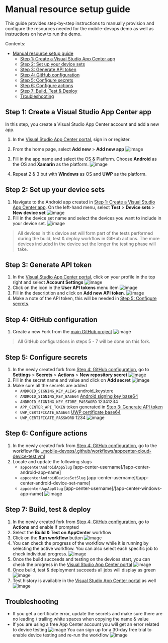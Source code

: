 # Manual resource setup guide
This guide provides step-by-step instructions to manually provision and configure the resources needed for the mobile-devops demo as well as instructions on how to run the demo.

Contents:
- [Manual resource setup guide](https://github.com/danelbernau/mobile-devops#manual-resource-setup-guide)
  - [Step 1: Create a Visual Studio App Center app](https://github.com/danelbernau/mobile-devops#step-1-create-a-visual-studio-app-center-app)
  - [Step 2: Set up your device sets](https://github.com/danelbernau/mobile-devops#step-2-set-up-your-device-sets)
  - [Step 3: Generate API token](https://github.com/danelbernau/mobile-devops#step-3-generate-api-token)
  - [Step 4: GitHub configuration](https://github.com/danelbernau/mobile-devops#step-4-github-configuration)
  - [Step 5: Configure secrets](https://github.com/danelbernau/mobile-devops#step-5-configure-secrets)
  - [Step 6: Configure actions](https://github.com/danelbernau/mobile-devops#step-6-configure-actions)
  - [Step 7: Build, Test & Deploy](https://github.com/danelbernau/mobile-devops#step-7-build-test--deploy)
  - [Troubleshooting](https://github.com/danelbernau/mobile-devops#troubleshooting)


## Step 1: Create a Visual Studio App Center app
In this step, you create a Visual Studio App Center account and add a new app.
1. In the [Visual Studio App Center portal](https://appcenter.ms), sign in or register.
2. From the home page, select **Add new** > **Add new app** ![image](https://user-images.githubusercontent.com/107197611/174608073-57381eda-707b-4815-8783-03fa9e4dcae0.png)

3. Fill in the app name and select the OS & Platform. Choose **Android** as the OS and **Xamarin** as the platform. ![image](https://user-images.githubusercontent.com/107197611/174608600-c5d80d7c-6d1e-4a42-b429-279cc53f8e47.png)

4. Repeat 2 & 3 but with **Windows** as OS and **UWP** as the platform.

## Step 2: Set up your device sets
1. Navigate to the Android app created in [Step 1: Create a Visual Studio App Center app](https://github.com/danelbernau/mobile-devops#step-1-create-a-visual-studio-app-center-app). On the left-hand menu, select **Test** > **Device sets** > **New device set** ![image](https://user-images.githubusercontent.com/107197611/174609023-a6fd3f38-7b17-4791-8291-e13a874fdbe9.png)
2. Fill in the device set name and select the devices you want to include in your device set. ![image](https://user-images.githubusercontent.com/107197611/174574721-7b9283f8-27a5-4795-a379-9acb626f01cf.png)

> All devices in this device set will form part of the tests performed during the build, test & deploy workflow in GitHub actions. The more devices included in the device set the longer the testing phase will take.

## Step 3: Generate API token
1. In the [Visual Studio App Center portal](https://appcenter.ms), click on your profile in the top right and select **Account Settings** ![image](https://user-images.githubusercontent.com/107197611/174582205-72b65b51-c82e-4f83-b4dc-9c167401a4d1.png)
2. Click on the icon in the **User API tokens** menu item ![image](https://user-images.githubusercontent.com/107197611/174582698-603b4a84-f81c-4225-bccc-f150e1c857ef.png)
3. Fill in the description and click on **Add new API token**. ![image](https://user-images.githubusercontent.com/107197611/174582984-815952eb-a4b8-4d50-88c5-effdcd2bdff2.png)
4. Make a note of the API token, this will be needed in [Step 5: Configure secrets](https://github.com/danelbernau/mobile-devops#step-5-configure-secrets).

## Step 4: GitHub configuration
1. Create a new Fork from the [main GitHub project](https://github.com/Chamber-of-AppDev/mobile-devops) ![image](https://user-images.githubusercontent.com/107197611/174584314-a71840ec-0db0-41eb-b1cc-4169f5a3c809.png)

> All GitHub configurations in steps 5 - 7 will be done on this fork.

## Step 5: Configure secrets
1. In the newly created fork from [Step 4: GitHub configuration](https://github.com/danelbernau/mobile-devops#step-4-github-configuration), go to **Settings** > **Secrets** > **Actions** > **New repository secret** ![image](https://user-images.githubusercontent.com/107197611/174593367-75643080-2b5d-432f-b1e2-a84ddd8ade4c.png)
2. Fill in the secret name and value and click on **Add secret** ![image](https://user-images.githubusercontent.com/107197611/174593645-ea273814-3039-4a44-9664-a41edfe81484.png)
3. Make sure all the secrets are added 
   - `ANDROID_SIGNING_KEY_ALIAS` android_keystore
   - `ANDROID_SIGNING_KEY_BASE64` [Android signing key base64](/src/Xamarin.Demo/self-signed-certs/android-keystore.keystore.b64)
   - `ANDROID_SIGNING_KEY_STORE_PASSWORD` 12341234
   - `APP_CENTER_API_TOKEN` token generated in [Step 3: Generate API token](https://github.com/danelbernau/mobile-devops#step-3-generate-api-token)
   - `UWP_CERTIFICATE_BASE64` [UWP certificate base64](/src/Xamarin.Demo/self-signed-certs/Xamarin.Demo.App.UWP_TemporaryKey.pfx.b64)
   - `UWP_CERTIFICATE_PASSWORD` 1234
   ![image](https://user-images.githubusercontent.com/107197611/174593943-8def5530-a282-4884-be24-2f2ded349b1c.png)

## Step 6: Configure actions
1. In the newly created fork from [Step 4: GitHub configuration](https://github.com/danelbernau/mobile-devops#step-4-github-configuration), go to the workflow file [..mobile-devops/.github/workflows/appcenter-cloud-device-test.yml](/.github/workflows/appcenter-cloud-device-test.yml)
2. Locate and update the following slugs
   - `appcenterAndroidAppSlug` [app-center-username]/[app-center-android-app-name]
   - `appcenterAndroidDeviceSetSlug` [app-center-username]/[app-center-android-device-set-name]
   - `appcenterUwpAppSlug` [app-center-username]/[app-center-windows-app-name]
 ![image](https://user-images.githubusercontent.com/107197611/174596479-c38d1e15-8989-4ba6-892c-b63c62f0d40d.png)


## Step 7: Build, test & deploy
1. In the newly created fork from [Step 4: GitHub configuration](https://github.com/danelbernau/mobile-devops#step-4-github-configuration), go to **Actions** and enable if prompted
2. Select the **Build & Test on AppCenter** workflow
3. Click on the **Run workflow** button ![image](https://user-images.githubusercontent.com/107197611/174613185-d8fa6ed0-16e2-4bea-9476-fbea17ceb71e.png)
4. You can check the progress of the workflow while it is running by selecting the active workflow. You can also select each specific job to check individual progress. ![image](https://user-images.githubusercontent.com/107197611/174613963-1d647619-82f5-4455-be68-5f967a69e356.png)
5. Once the build succeeds and testing on the devices start, you can check the progress in the [Visual Studio App Center portal](https://appcenter.ms) ![image](https://user-images.githubusercontent.com/107197611/174618932-bb4f2777-eabd-4570-add8-bbeeb932eb1c.png)
6. Once build, test & deployment succeeds all jobs will display as green ![image](https://user-images.githubusercontent.com/107197611/174614099-65420075-4f62-4785-9a4e-e93cf8a6413b.png)
7. Test history is available in the [Visual Studio App Center portal](https://appcenter.ms) as well ![image](https://user-images.githubusercontent.com/107197611/174619233-171369c0-0784-4912-9544-bcaf15daf571.png)


## Troubleshooting
- If you get a certificate error, update the secrets and make sure there are no leading / trailing white spaces when copying the name & value
- If you are using a free App Center account you will get an error related to device testing ![image](https://user-images.githubusercontent.com/107197611/174614772-d2033b8a-d94b-4905-9e80-48063186cb35.png) You can sign up for a 30-day free trial to enable device testing and re-run the workflow ![image](https://user-images.githubusercontent.com/107197611/174614856-a1eed06e-a8dc-42ca-a35a-8a1b56b0c2ad.png)


